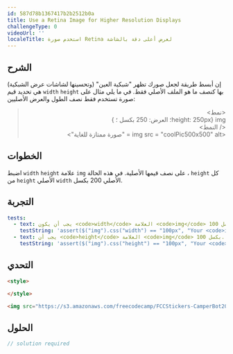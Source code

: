 ```yaml
---
id: 587d78b1367417b2b2512b0a
title: Use a Retina Image for Higher Resolution Displays
challengeType: 0
videoUrl: ''
localeTitle: استخدم صورة Retina لعرض أعلى دقة بالشاشة
---
```


## الشرح
<section id="description"> إن أبسط طريقة لجعل صورك تظهر &quot;شبكية العين&quot; (وتحسينها لشاشات عرض الشبكية) هي تحديد قيم <code>width</code> <code>height</code> بها كنصف ما هو الملف الأصلي فقط. في ما يلي مثال على صورة تستخدم فقط نصف الطول والعرض الأصليين: <blockquote style=";text-align:right;direction:rtl"> &lt;نمط&gt; <br> img {height: 250px؛ العرض: 250 بكسل ؛ } <br> &lt;/ النمط&gt; <br> &lt;img src = &quot;coolPic500x500&quot; alt = &quot;صورة ممتازة للغاية&quot;&gt; </blockquote></section>

## الخطوات
<section id="instructions"> اضبط <code>width</code> <code>height</code> علامة <code>img</code> على نصف قيمها الأصلية. في هذه الحالة ، <code>height</code> كل من <code>height</code> الأصلي <code>width</code> الأصلي 200 بكسل. </section>

## التجربة
<section id='tests'>

```yml
tests:
  - text: يجب أن يكون <code>width</code> العلامة <code>img</code> 100 بكسل.
    testString: 'assert($("img").css("width") == "100px", "Your <code>img</code> tag should have a <code>width</code> of 100 pixels.");'
  - text: يجب أن <code>height</code> العلامة <code>img</code> 100 بكسل.
    testString: 'assert($("img").css("height") == "100px", "Your <code>img</code> tag should have a <code>height</code> of 100 pixels.");'

```

</section>

## التحدي
<section id='challengeSeed'>

<div id='html-seed'>

```html
<style>

</style>

<img src="https://s3.amazonaws.com/freecodecamp/FCCStickers-CamperBot200x200.jpg" alt="freeCodeCamp sticker that says 'Because CamperBot Cares'">

```

</div>



</section>

## الحلول
<section id='solution'>

```js
// solution required
```
</section>
